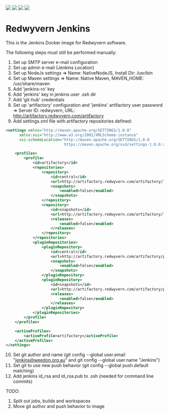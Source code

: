 ![](https://img.shields.io/docker/stars/redwyvern/jenkins.svg)
![](https://img.shields.io/docker/pulls/redwyvern/jenkins.svg)
![](https://img.shields.io/docker/automated/redwyvern/jenkins.svg)
[![](https://images.microbadger.com/badges/image/redwyvern/jenkins.svg)](https://microbadger.com/images/redwyvern/jenkins "Get your own image badge on microbadger.com")

Redwyvern Jenkins
=================

This is the Jenkins Docker image for Redwyvern software.

The following steps must still be performed manually:

1. Set up SMTP server e-mail configuration
2. Set up admin e-mail (Jenkins Location)
3. Set up NodeJs settings => Name: NativeNodeJS, Install Dir: /usr/bin
4. Set up Maven settings => Name: Native Maven, MAVEN_HOME: /usr/share/maven
5. Add 'jenkins-ro' key
6. Add 'jenkins' key in jenkins user .ssh dir
7. Add 'git-hub' credentials
8. Set up 'artifactory' configuration and 'jenkins' artifactory user password => Server ID: redwyvern, URL: http://artifactory.redwyvern.com/artifactory
9. Add settings.xml file with artifactory repositories defined:
```xml
<settings xmlns="http://maven.apache.org/SETTINGS/1.0.0"
      xmlns:xsi="http://www.w3.org/2001/XMLSchema-instance"
      xsi:schemaLocation="http://maven.apache.org/SETTINGS/1.0.0
                          https://maven.apache.org/xsd/settings-1.0.0.xsd">

    <profiles>                         
        <profile>
            <id>artifactory</id>
            <repositories>
                <repository>
                    <id>central</id>
                    <url>http://artifactory.redwyvern.com/artifactory/libs-release</url>
                    <snapshots>
                        <enabled>false</enabled>
                    </snapshots>
                </repository>
                <repository>
                    <id>snapshots</id>
                    <url>http://artifactory.redwyvern.com/artifactory/libs-snapshot</url>
                    <releases>
                        <enabled>false</enabled>
                    </releases>
                </repository>
            </repositories>
            <pluginRepositories>
                <pluginRepository>
                    <id>central</id>
                    <url>http://artifactory.redwyvern.com/artifactory/plugins-release</url>
                    <snapshots>
                        <enabled>false</enabled>
                    </snapshots>
                </pluginRepository>
                <pluginRepository>
                    <id>snapshots</id>
                    <url>http://artifactory.redwyvern.com/artifactory/plugins-snapshot</url>
                    <releases>
                        <enabled>false</enabled>
                    </releases>
                </pluginRepository>
            </pluginRepositories>
        </profile>
    </profiles>

    <activeProfiles>
        <activeProfile>artifactory</activeProfile>
    </activeProfiles>
</settings>
```
10. Set git author and name (git config --global user.email "jenkins@weedon.org.au" and git config --global user.name "Jenkins")
11. Set git to use new push behavior (git config --global push.default matching)
12. Add jenkins id_rsa and id_rsa.pub to .ssh (needed for command line commits)

TODO:
1. Split out jobs, builds and workspaces
2. Move git author and push behavior to image

